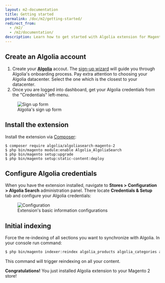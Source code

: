 ```yaml
---
layout: m2-documentation
title: Getting started
permalink: /doc/m2/getting-started/
redirect_from:
  - /m2/
  - /m2/documentation/
description: Learn how to get started with Algolia extension for Magento 2
---
```


## Create an Algolia account

1. Create your **[Algolia](https://www.algolia.com/?utm_medium=social-owned&amp;utm_source=magento%20website&amp;utm_campaign=docs)** accout. The [sign-up wizard](https://www.algolia.com/users/sign_up?utm_medium=social-owned&amp;utm_source=magento%20website&amp;utm_campaign=docs) will guide you through Algolia's onboarding process. Pay extra attention to choosing your Algolia datacenter. Select the one which is the closest to your datacenter.
2. Once you are logged into dashboard, get your Algolia credentials from the "Credentials" left-menu.

<figure>
    <img src="../../../img/signup.png" class="img-responsive" alt="Sign up form">
    <figcaption>Algolia's sign up form</figcaption>
</figure>

## Install the extension

<!-- There are two ways how to install the extension:

### 1) Magento Marketplace

Navigate to [Magento Marketplace](https://marketplace.magento.com/algolia-algoliasearch-magento-2.html) and get the extension. After that navigate to your Magento administration and install the extension by following [this awesome guide](https://www.fastcomet.com/tutorials/magento2/installing-extensions){:target="_blank"}.

### 2) Composer -->

Install the extension via [Composer](https://getcomposer.org/):

```
$ composer require algolia/algoliasearch-magento-2
$ php bin/magento module:enable Algolia_AlgoliaSearch
$ php bin/magento setup:upgrade
$ php bin/magento setup:static-content:deploy
```

## Configure Algolia credentials

When you have the extension installed, navigate to **Stores > Configuration > Algolia Search** administration panel.
There locate **Credentials & Setup** tab and configure your Algolia credentials:

<figure>
    <img src="../../../img/m2-configuration.png" class="img-responsive" alt="Configuration">
    <figcaption>Extension's basic information configurations</figcaption>
</figure>

## Initial indexing

Force the re-indexing of all sections you want to synchronize with Algolia. In your console run command:

```sh
$ php bin/magento indexer:reindex algolia_products algolia_categories algolia_pages algolia_suggestions algolia_additional_sections
```

This command will trigger reindexing on all your content.

**Congratulations!** You just installed Algolia extension to your Magento 2 store!